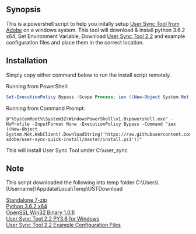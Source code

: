 ## Synopsis

This is a powershell script to help you initally setup [User Sync Tool from Adobe](https://github.com/adobe-apiplatform/user-sync.py) on a windows system. This tool will download & install python 3.6.2 x64, Set Environment Variable, Download [User Sync Tool 2.2](https://github.com/adobe-apiplatform/user-sync.py/releases/tag/v2.2) and example configuration files and place them in the correct location.

## Installation

Simply copy either command below to run the install script remotely.

Running from PowerShell:

```powershell
Set-ExecutionPolicy Bypass -Scope Process; iex ((New-Object System.Net.WebClient).DownloadString('https://raw.githubusercontent.com/bhunut-adobe/user-sync-quick-install/master/install.ps1'))
```
Running from Command Prompt:

```dos
@"%SystemRoot%\System32\WindowsPowerShell\v1.0\powershell.exe" -NoProfile -InputFormat None -ExecutionPolicy Bypass -Command "iex ((New-Object System.Net.WebClient).DownloadString('https://raw.githubusercontent.com/bhunut-adobe/user-sync-quick-install/master/install.ps1'))"
```

This will install User Sync Tool under C:\user_sync

## Note

This script downloaded the following into temp folder C:\Users\\[Username]\Appdata\Local\Temp\USTDownload

[Standalone 7-zip](http://www.7-zip.org/a/7za920.zip)<br/>
[Python 3.6.2 x64](https://www.python.org/ftp/python/3.6.2/python-3.6.2-amd64.exe)<br />
[OpenSSL Win32 Binary 1.0.1l](https://indy.fulgan.com/SSL/openssl-1.0.2l-x64_86-win64.zip)<br />
[User Sync Tool 2.2 PY3.6 for Windows](https://github.com/adobe-apiplatform/user-sync.py/releases/download/v2.2/user-sync-v2.2-windows-py36.tar.gz)<br/>
[User Sync Tool 2.2 Example Configuration Files](https://github.com/adobe-apiplatform/user-sync.py/releases/download/v2.2/example-configurations.tar.gz)
